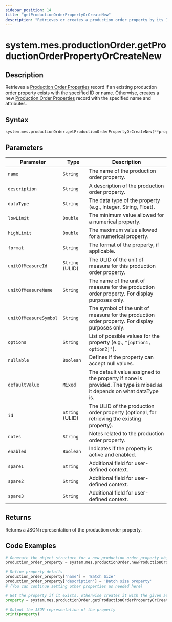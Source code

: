 ```yaml
---
sidebar_position: 14
title: "getProductionOrderPropertyOrCreateNew"
description: "Retrieves or creates a production order property by its ID or name depending on if it exists."
---
```


# system.mes.productionOrder.getProductionOrderPropertyOrCreateNew

## Description

Retrieves a [Production Order Properties](../../data-model/production-order-model/production-order-property) record if an existing production order property exists with the specified ID or name.
Otherwise, creates a new [Production Order Properties](../../data-model/production-order-model/production-order-property) record with the specified name and attributes.

## Syntax

```python
system.mes.productionOrder.getProductionOrderPropertyOrCreateNew(**property_data)
```

## Parameters

| Parameter             | Type            | Description                                                                                                          |
| --------------------- | --------------- | -------------------------------------------------------------------------------------------------------------------- |
| `name`                | `String`        | The name of the production order property.                                                                           |
| `description`         | `String`        | A description of the production order property.                                                                      |
| `dataType`            | `String`        | The data type of the property (e.g., Integer, String, Float).                                                        |
| `lowLimit`            | `Double`        | The minimum value allowed for a numerical property.                                                                  |
| `highLimit`           | `Double`        | The maximum value allowed for a numerical property.                                                                  |
| `format`              | `String`        | The format of the property, if applicable.                                                                           |
| `unitOfMeasureId`     | `String` (ULID) | The ULID of the unit of measure for this production order property.                                                  |
| `unitOfMeasureName`   | `String`        | The name of the unit of measure for the production order property. For display purposes only.                         |
| `unitOfMeasureSymbol` | `String`        | The symbol of the unit of measure for the production order property. For display purposes only.                         |
| `options`             | `String`        | List of possible values for the property (e.g., `"[option1, option2]"`).                                             |
| `nullable`            | `Boolean`       | Defines if the property can accept null values.                                                                      |
| `defaultValue`        | `Mixed`         | The default value assigned to the property if none is provided. The type is mixed as it depends on what dataType is. |
| `id`                  | `String` (ULID) | The ULID of the production order property (optional, for retrieving the existing property).                          |
| `notes`               | `String`        | Notes related to the production order property.                                                                      |
| `enabled`             | `Boolean`       | Indicates if the property is active and enabled.                                                                     |
| `spare1`              | `String`        | Additional field for user-defined context.                                                                           |
| `spare2`              | `String`        | Additional field for user-defined context.                                                                           |
| `spare3`              | `String`        | Additional field for user-defined context.                                                                           |

## Returns

Returns a JSON representation of the production order property.

## Code Examples

```python
# Generate the object structure for a new production order property object
production_order_property = system.mes.productionOrder.newProductionOrderProperty()

# Define property details
production_order_property['name'] = 'Batch Size'
production_order_property['description'] = 'Batch size property'
# (You can continue setting other properties as needed here)

# Get the property if it exists, otherwise creates it with the given attributes
property = system.mes.productionOrder.getProductionOrderPropertyOrCreateNew(**production_order_property)

# Output the JSON representation of the property
print(property)
```

